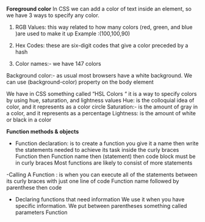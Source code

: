 **Foreground color**
In CSS we can add a color of text inside an element, so we have 3 ways to specify any color. 
1. RGB Values: this way related to how many colors (red, green, and blue )are used to make it up 
Example :(100,100,90)

2. Hex Codes: these are six-digit codes that give a color preceded by a hash

3. Color names:- we have 147 colors 

Background color:- as usual most browsers have a white background. We can use (background-color) property on the body element 

We have in CSS something called “HSL Colors “ it is a way to specify colors by using hue, saturation, and lightness values 
Hue: is the colloquial idea of color, and it represents as a color circle 
Saturation:- is the amount of gray in a color, and it represents as a percentage 
Lightness: is the amount of white or black in a color

**Function methods & objects**
- Function declaration: is to create a function you give it a name then write the statements needed to achieve its task inside the curly braces 
Function then Function name then (statement) then code block must be in curly braces 
Most functions are likely to consist of more statements 

-Calling A Function : is when you can execute all of the statements between its curly braces with just one line of code
Function name followed by parenthese then code

- Declaring functions that need information 
We use it when you have specific information. We put between parentheses something called parameters 
Function